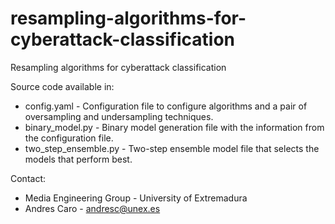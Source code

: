 # resampling-algorithms-for-cyberattack-classification
Resampling algorithms for cyberattack classification

Source code available in:

- config.yaml - Configuration file to configure algorithms and a pair of oversampling and undersampling techniques.
- binary_model.py - Binary model generation file with the information from the configuration file.
- two_step_ensemble.py - Two-step ensemble model file that selects the models that perform best.

Contact:
- Media Engineering Group - University of Extremadura
- Andres Caro - andresc@unex.es
